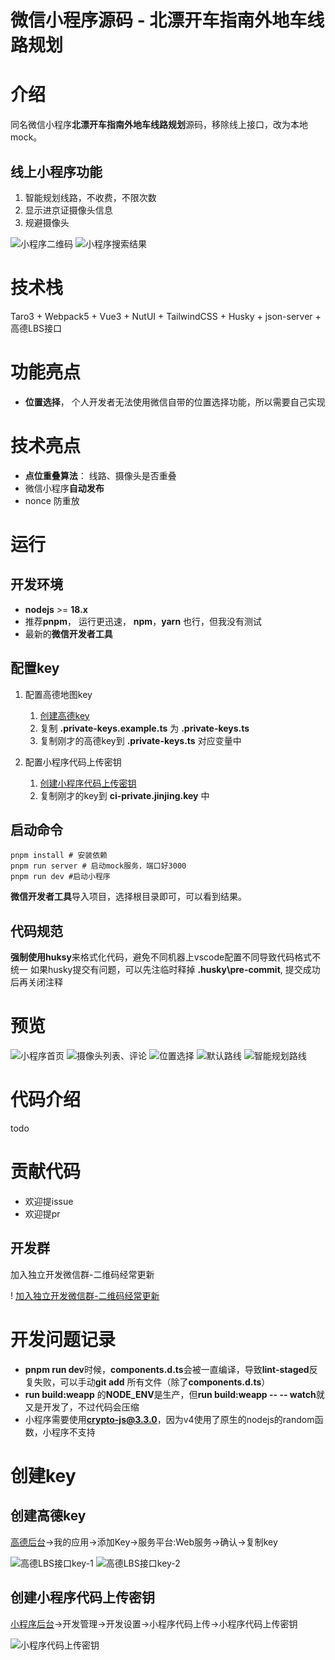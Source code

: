 
# 微信小程序源码 -  北漂开车指南外地车线路规划


# 介绍
同名微信小程序**北漂开车指南外地车线路规划**源码，移除线上接口，改为本地mock。

## 线上小程序功能
1. 智能规划线路，不收费，不限次数 
2. 显示进京证摄像头信息
3. 规避摄像头

![小程序二维码](/images/mp_qr.png)
![小程序搜索结果](/images/wx_search.png)


# 技术栈
Taro3 + Webpack5 + Vue3 + NutUI + TailwindCSS + Husky + json-server + 高德LBS接口

# 功能亮点
* **位置选择**， 个人开发者无法使用微信自带的位置选择功能，所以需要自己实现

# 技术亮点
* **点位重叠算法**： 线路、摄像头是否重叠
* 微信小程序**自动发布**
* nonce 防重放


# 运行

## 开发环境
* **nodejs** >= **18.x**
* 推荐**pnpm**， 运行更迅速， **npm**，**yarn** 也行，但我没有测试
* 最新的**微信开发者工具**

## 配置key
1. 配置高德地图key
    1. [创建高德key](#创建高德key)
    2. 复制 **.private-keys.example.ts** 为 **.private-keys.ts**
    3. 复制刚才的高德key到 **.private-keys.ts** 对应变量中

2. 配置小程序代码上传密钥
    1. [创建小程序代码上传密钥](#创建小程序代码上传密钥)
    2. 复制刚才的key到 **ci-private.jinjing.key** 中



## 启动命令
```
pnpm install # 安装依赖
pnpm run server # 启动mock服务，端口好3000
pnpm run dev #启动小程序
```
**微信开发者工具**导入项目，选择根目录即可，可以看到结果。


## 代码规范
**强制使用huksy**来格式化代码，避免不同机器上vscode配置不同导致代码格式不统一
如果husky提交有问题，可以先注临时释掉 **.husky\pre-commit**, 提交成功后再关闭注释

# 预览

![小程序首页](/images/screenshots/demo_home_load_1.gif)
![摄像头列表、评论](/images/screenshots/demo_camera_detail_list-2.gif)
![位置选择](/images/screenshots/demo_choose_location_3.gif)
![默认路线](/images/screenshots/demo_route_general_4.gif)
![智能规划路线](/images/screenshots/demo_route_avoid_5.gif)

# 代码介绍
todo

# 贡献代码
* 欢迎提issue
* 欢迎提pr



## 开发群
加入独立开发微信群-二维码经常更新

! [加入独立开发微信群-二维码经常更新](https://raw.githubusercontent.com/ygweric/ygweric.github.io/main/assets/qr-schedule-update/indenpendent_dev.png)





# 开发问题记录
* **pnpm run dev**时候，**components.d.ts**会被一直编译，导致**lint-staged**反复失败，可以手动**git add** 所有文件（除了**components.d.ts**）
* **run build:weapp** 的**NODE_ENV**是生产，但**run build:weapp -- -- watch**就又是开发了，不过代码会压缩
* 小程序需要使用**crypto-js@3.3.0**，因为v4使用了原生的nodejs的random函数，小程序不支持


# 创建key
## 创建高德key
[高德后台](https://console.amap.com/dev/key/app)->我的应用->添加Key->服务平台:Web服务->确认->复制key

![高德LBS接口key-1](/images/get_amap_lbs_key_1.png)
![高德LBS接口key-2](/images/get_amap_lbs_key_2.png)



## 创建小程序代码上传密钥
[小程序后台](https://mp.weixin.qq.com/)->开发管理->开发设置->小程序代码上传->小程序代码上传密钥

![小程序代码上传密钥](/images/get_mp_upload_secretkey.png)